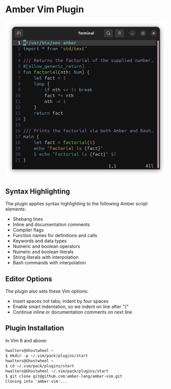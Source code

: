 # Amber Vim Plugin

![Amber Vim plugin in action](factorial.png)

## Syntax Highlighting

The plugin applies syntax highlighting to the following Amber script elements:

* Shebang lines
* Inline and documentation comments
* Compiler flags
* Function names for definitions and calls
* Keywords and data types
* Numeric and boolean operators
* Numeric and boolean literals
* String literals with interpolation
* Bash commands with interpolation

## Editor Options

The plugin also sets these Vim options:

* Insert spaces not tabs; indent by four spaces
* Enable smart indentation, so we indent on line after "{"
* Continue inline or documentation comments on next line

## Plugin Installation

In Vim 8 and above:

    hwalters@Ghostwheel ~
    $ mkdir -p ~/.vim/pack/plugins/start
    hwalters@Ghostwheel ~
    $ cd ~/.vim/pack/plugins/start
    hwalters@Ghostwheel ~/.vim/pack/plugins/start
    $ git clone git@github.com:amber-lang/amber-vim.git
    Cloning into 'amber-vim'...
